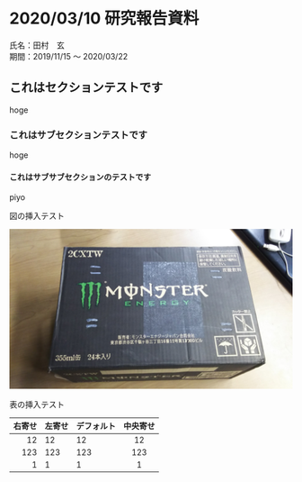 # 2020/03/10 研究報告資料

<div class="author">氏名：田村　玄</div>
<div class="date">期間：2019/11/15 ～ 2020/03/22</div>

## これはセクションテストです

hoge

### これはサブセクションテストです

hoge

#### これはサブサブセクションのテストです

piyo

図の挿入テスト

![モンスターエナジー](DSC_0358.JPG)

表の挿入テスト

| 右寄せ | 左寄せ | デフォルト | 中央寄せ |
| -----: | :----- | ---------- | :------: |
|     12 | 12     | 12         |    12    |
|    123 | 123    | 123        |   123    |
|      1 | 1      | 1          |    1     |
